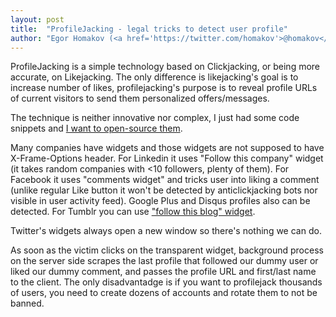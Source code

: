 ```yaml
---
layout: post
title:  "ProfileJacking - legal tricks to detect user profile"
author: "Egor Homakov (<a href='https://twitter.com/homakov'>@homakov</a>)"
---
```


ProfileJacking is a simple technology based on Clickjacking, or being more accurate, on Likejacking. The only difference is likejacking's goal is to increase number of likes, profilejacking's purpose is to reveal profile URLs of current visitors to send them personalized offers/messages.

The technique is neither innovative nor complex, I just had some code snippets and <a href="https://gist.github.com/homakov/feefc774fc40de98b452">I want to open-source them</a>. 

Many companies have widgets and those widgets are not supposed to have X-Frame-Options header. For Linkedin it uses "Follow this company" widget (it takes random companies with <10 followers, plenty of them). For Facebook it uses "comments widget" and tricks user into liking a comment (unlike regular Like button it won't be detected by anticlickjacking bots  nor visible in user activity feed). Google Plus and Disqus profiles also can be detected. For Tumblr you can use <a href="https://secure.assets.tumblr.com/assets/html/iframe/o.html?_v=3fe16cd6da2d3574b12c24a573ef1e33#src=http%3A%2F%2Fblog.mongodb.org%2F&lang=en_US&name=mongodb&avatar=http%3A%2F%2F33.media.tumblr.com%2Favatar_7d391eb913cd_64.png&title=The+MongoDB+Blog&url=http%3A%2F%2Fblog.mongodb.org%2F&page_slide=slide">"follow this blog" widget</a>.

Twitter's widgets always open a new window so there's nothing we can do. 

As soon as the victim clicks on the transparent widget, background process on the server side scrapes the last profile that followed our dummy user or liked our dummy comment, and passes the profile URL and first/last name to the client. The only disadvantadge is if you want to profilejack thousands of users, you need to create dozens of accounts and rotate them to not be banned. 

<script src="https://gist.github.com/homakov/feefc774fc40de98b452.js"></script>